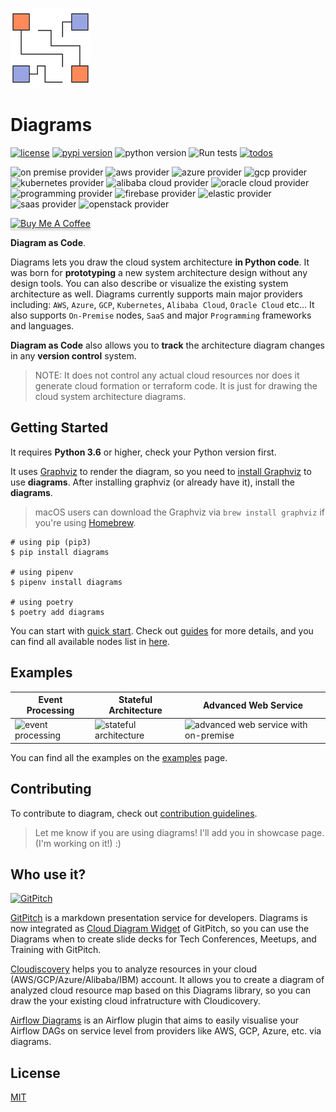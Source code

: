 ![diagrams logo](assets/img/diagrams.png)

# Diagrams

[![license](https://img.shields.io/badge/license-MIT-blue.svg)](/LICENSE)
[![pypi version](https://badge.fury.io/py/diagrams.svg)](https://badge.fury.io/py/diagrams)
![python version](https://img.shields.io/badge/python-3.6%2C3.7%2C3.8-blue?logo=python)
![Run tests](https://github.com/mingrammer/diagrams/workflows/Run%20tests/badge.svg?branch=master)
[![todos](https://badgen.net/https/api.tickgit.com/badgen/github.com/mingrammer/diagrams?label=todos)](https://www.tickgit.com/browse?repo=github.com/mingrammer/diagrams)

![on premise provider](https://img.shields.io/badge/provider-OnPremise-orange?color=5f87bf)
![aws provider](https://img.shields.io/badge/provider-AWS-orange?logo=amazon-aws&color=ff9900)
![azure provider](https://img.shields.io/badge/provider-Azure-orange?logo=microsoft-azure&color=0089d6)
![gcp provider](https://img.shields.io/badge/provider-GCP-orange?logo=google-cloud&color=4285f4)
![kubernetes provider](https://img.shields.io/badge/provider-Kubernetes-orange?logo=kubernetes&color=326ce5)
![alibaba cloud provider](https://img.shields.io/badge/provider-AlibabaCloud-orange)
![oracle cloud provider](https://img.shields.io/badge/provider-OracleCloud-orange?logo=oracle&color=f80000)
![programming provider](https://img.shields.io/badge/provider-Programming-orange?color=5f87bf)
![firebase provider](https://img.shields.io/badge/provider-Firebase-orange?logo=firebase&color=FFCA28)
![elastic provider](https://img.shields.io/badge/provider-Elastic-orange?logo=elastic&color=005571)
![saas provider](https://img.shields.io/badge/provider-SaaS-orange?color=5f87bf)
![openstack provider](https://img.shields.io/badge/provider-OpenStack-orange?logo=openstack&color=da1a32)

<a href="https://www.buymeacoffee.com/mingrammer" target="_blank"><img src="https://www.buymeacoffee.com/assets/img/custom_images/orange_img.png" alt="Buy Me A Coffee" style="height: 41px !important;width: 174px !important;box-shadow: 0px 3px 2px 0px rgba(190, 190, 190, 0.5) !important;" ></a>

**Diagram as Code**.

Diagrams lets you draw the cloud system architecture **in Python code**. It was born for **prototyping** a new system architecture design without any design tools. You can also describe or visualize the existing system architecture as well. Diagrams currently supports main major providers including: `AWS`, `Azure`, `GCP`, `Kubernetes`, `Alibaba Cloud`, `Oracle Cloud` etc... It also supports `On-Premise` nodes, `SaaS` and major `Programming` frameworks and languages.

**Diagram as Code** also allows you to **track** the architecture diagram changes in any **version control** system.

>  NOTE: It does not control any actual cloud resources nor does it generate cloud formation or terraform code. It is just for drawing the cloud system architecture diagrams.

## Getting Started

It requires **Python 3.6** or higher, check your Python version first.

It uses [Graphviz](https://www.graphviz.org/) to render the diagram, so you need to [install Graphviz](https://graphviz.gitlab.io/download/) to use **diagrams**. After installing graphviz (or already have it), install the **diagrams**.

> macOS users can download the Graphviz via `brew install graphviz` if you're using [Homebrew](https://brew.sh).

```shell
# using pip (pip3)
$ pip install diagrams

# using pipenv
$ pipenv install diagrams

# using poetry
$ poetry add diagrams
```

You can start with [quick start](https://diagrams.mingrammer.com/docs/getting-started/installation#quick-start). Check out [guides](https://diagrams.mingrammer.com/docs/guides/diagram) for more details, and you can find all available nodes list in [here](https://diagrams.mingrammer.com/docs/nodes/aws).

## Examples

| Event Processing                                             | Stateful Architecture                                        | Advanced Web Service                                         |
| ------------------------------------------------------------ | ------------------------------------------------------------ | ------------------------------------------------------------ |
| ![event processing](https://diagrams.mingrammer.com/img/event_processing_diagram.png) | ![stateful architecture](https://diagrams.mingrammer.com/img/stateful_architecture_diagram.png) | ![advanced web service with on-premise](https://diagrams.mingrammer.com/img/advanced_web_service_with_on-premise.png) |

You can find all the examples on the [examples](https://diagrams.mingrammer.com/docs/getting-started/examples) page.

## Contributing

To contribute to diagram, check out [contribution guidelines](CONTRIBUTING.md).

> Let me know if you are using diagrams! I'll add you in showcase page. (I'm working on it!) :)

## Who use it?

[![GitPitch](https://gitpitch.com/gpimg/logo.png)](https://gitpitch.com/)

[GitPitch](https://gitpitch.com/) is a markdown presentation service for developers. Diagrams is now integrated as [Cloud Diagram Widget](https://gitpitch.com/docs/diagram-features/cloud-diagrams/) of GitPitch, so you can use the Diagrams when to create slide decks for Tech Conferences, Meetups, and Training with GitPitch.

[Cloudiscovery](https://github.com/Cloud-Architects/cloudiscovery) helps you to analyze resources in your cloud (AWS/GCP/Azure/Alibaba/IBM) account. It allows you to create a diagram of analyzed cloud resource map based on this Diagrams library, so you can draw the your existing cloud infratructure with Cloudicovery.

[Airflow Diagrams](https://github.com/feluelle/airflow-diagrams) is an Airflow plugin that aims to easily visualise your Airflow DAGs on service level from providers like AWS, GCP, Azure, etc. via diagrams.

## License

[MIT](LICENSE)
